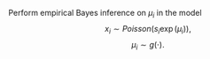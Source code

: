 Perform empirical Bayes inference on $\mu_i$ in the model 
$$x_i\sim Poisson(s_i\exp(\mu_i)),$$
$$\mu_i\sim g(\cdot).$$
